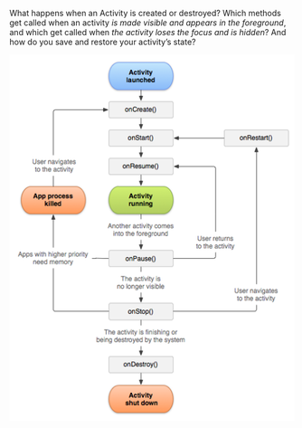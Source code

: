 What happens when an Activity is created or destroyed? Which methods get called when an activity *is made visible and appears in the foreground*, and which get called when *the activity loses the focus and is hidden*? And how do you save and restore your activity’s state?


![](.guides/img/35lifecycle.png)